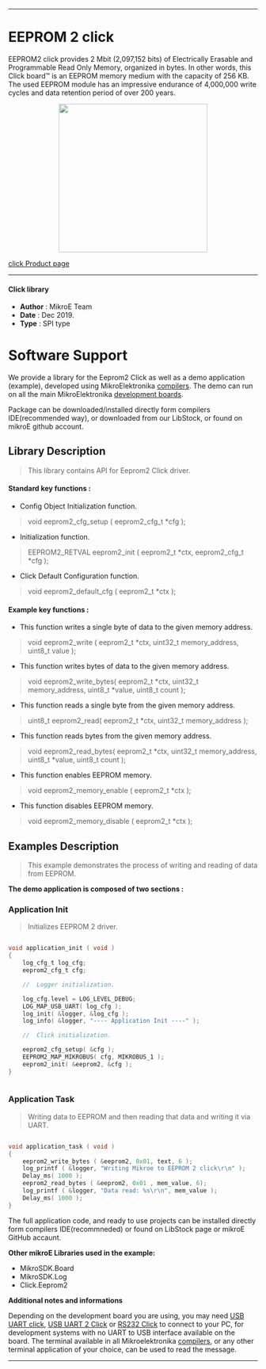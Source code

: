  

---
# EEPROM 2 click

EEPROM2 click provides 2 Mbit (2,097,152 bits) of Electrically Erasable and Programmable Read Only Memory, organized in bytes. 
In other words, this Click board™ is an EEPROM memory medium with the capacity of 256 KB. 
The used EEPROM module has an impressive endurance of 4,000,000 write cycles and data retention period of over 200 years.

<p align="center">
  <img src="https://download.mikroe.com/images/click_for_ide/eeprom2_click.png" height=300px>
</p>

[click Product page](https://www.mikroe.com/eeprom-2-click)

---


#### Click library 

- **Author**        : MikroE Team
- **Date**          : Dec 2019.
- **Type**          : SPI type


# Software Support

We provide a library for the Eeprom2 Click 
as well as a demo application (example), developed using MikroElektronika 
[compilers](https://shop.mikroe.com/compilers). 
The demo can run on all the main MikroElektronika [development boards](https://shop.mikroe.com/development-boards).

Package can be downloaded/installed directly form compilers IDE(recommended way), or downloaded from our LibStock, or found on mikroE github account. 

## Library Description

> This library contains API for Eeprom2 Click driver.

#### Standard key functions :

- Config Object Initialization function.
> void eeprom2_cfg_setup ( eeprom2_cfg_t *cfg ); 
 
- Initialization function.
> EEPROM2_RETVAL eeprom2_init ( eeprom2_t *ctx, eeprom2_cfg_t *cfg );

- Click Default Configuration function.
> void eeprom2_default_cfg ( eeprom2_t *ctx );


#### Example key functions :

- This function writes a single byte of data to the given memory address.
> void eeprom2_write ( eeprom2_t *ctx, uint32_t memory_address, uint8_t value );

 
- This function writes bytes of data to the given memory address.
> void eeprom2_write_bytes( eeprom2_t *ctx, uint32_t memory_address, uint8_t *value, uint8_t count );

- This function reads a single byte from the given memory address.
> uint8_t eeprom2_read( eeprom2_t *ctx, uint32_t memory_address );


- This function reads bytes from the given memory address.
> void eeprom2_read_bytes( eeprom2_t *ctx, uint32_t memory_address, uint8_t *value, uint8_t count );


- This function enables EEPROM memory.
> void eeprom2_memory_enable ( eeprom2_t *ctx );


- This function disables EEPROM memory.
> void eeprom2_memory_disable ( eeprom2_t *ctx );

## Examples Description

> This example demonstrates the process of writing and
> reading of data from EEPROM.

**The demo application is composed of two sections :**

### Application Init 

> Initializes EEPROM 2 driver.

```c

void application_init ( void )
{
    log_cfg_t log_cfg;
    eeprom2_cfg_t cfg;

    //  Logger initialization.

    log_cfg.level = LOG_LEVEL_DEBUG;
    LOG_MAP_USB_UART( log_cfg );
    log_init( &logger, &log_cfg );
    log_info( &logger, "---- Application Init ----" );

    //  Click initialization.

    eeprom2_cfg_setup( &cfg );
    EEPROM2_MAP_MIKROBUS( cfg, MIKROBUS_1 );
    eeprom2_init( &eeprom2, &cfg );
}
  
```

### Application Task

> Writing data to EEPROM and then reading that data and writing it via UART.
 

```c

void application_task ( void )
{
    eeprom2_write_bytes ( &eeprom2, 0x01, text, 6 );
    log_printf ( &logger, "Writing Mikroe to EEPROM 2 click\r\n" );
    Delay_ms( 1000 );
    eeprom2_read_bytes ( &eeprom2, 0x01 , mem_value, 6);
    log_printf ( &logger, "Data read: %s\r\n", mem_value );
    Delay_ms( 1000 );
}  

```

The full application code, and ready to use projects can be  installed directly form compilers IDE(recommneded) or found on LibStock page or mikroE GitHub accaunt.

**Other mikroE Libraries used in the example:** 

- MikroSDK.Board
- MikroSDK.Log
- Click.Eeprom2

**Additional notes and informations**

Depending on the development board you are using, you may need 
[USB UART click](https://shop.mikroe.com/usb-uart-click), 
[USB UART 2 Click](https://shop.mikroe.com/usb-uart-2-click) or 
[RS232 Click](https://shop.mikroe.com/rs232-click) to connect to your PC, for 
development systems with no UART to USB interface available on the board. The 
terminal available in all Mikroelektronika 
[compilers](https://shop.mikroe.com/compilers), or any other terminal application 
of your choice, can be used to read the message.



---

